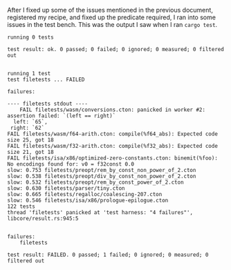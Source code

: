 After I fixed up some of the issues mentioned in the previous document,
registered my recipe, and fixed up the predicate required, I ran into some
issues in the test bench. This was the output I saw when I ran `cargo test`.

```
running 0 tests

test result: ok. 0 passed; 0 failed; 0 ignored; 0 measured; 0 filtered out


running 1 test
test filetests ... FAILED

failures:

---- filetests stdout ----
	FAIL filetests/wasm/conversions.cton: panicked in worker #2: assertion failed: `(left == right)`
  left: `65`,
 right: `62`
FAIL filetests/wasm/f64-arith.cton: compile(%f64_abs): Expected code size 25, got 18
FAIL filetests/wasm/f32-arith.cton: compile(%f32_abs): Expected code size 21, got 18
FAIL filetests/isa/x86/optimized-zero-constants.cton: binemit(%foo): No encodings found for: v0 = f32const 0.0
slow: 0.753 filetests/preopt/rem_by_const_non_power_of_2.cton
slow: 0.538 filetests/preopt/div_by_const_non_power_of_2.cton
slow: 0.532 filetests/preopt/rem_by_const_power_of_2.cton
slow: 0.630 filetests/parser/tiny.cton
slow: 0.665 filetests/regalloc/coalescing-207.cton
slow: 0.546 filetests/isa/x86/prologue-epilogue.cton
122 tests
thread 'filetests' panicked at 'test harness: "4 failures"', libcore/result.rs:945:5


failures:
    filetests

test result: FAILED. 0 passed; 1 failed; 0 ignored; 0 measured; 0 filtered out
```

